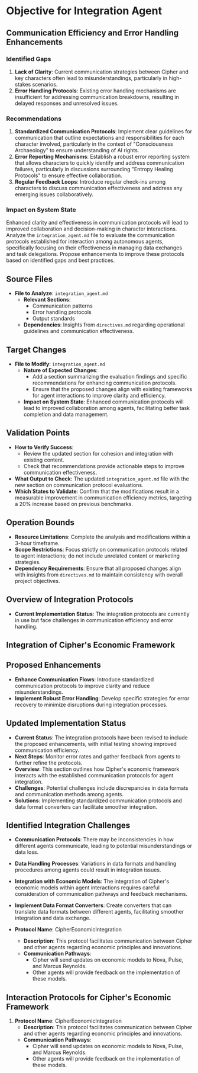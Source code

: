 # Objective for Integration Agent

## Communication Efficiency and Error Handling Enhancements
### Identified Gaps
1. **Lack of Clarity**: Current communication strategies between Cipher and key characters often lead to misunderstandings, particularly in high-stakes scenarios.
2. **Error Handling Protocols**: Existing error handling mechanisms are insufficient for addressing communication breakdowns, resulting in delayed responses and unresolved issues.

### Recommendations
1. **Standardized Communication Protocols**: Implement clear guidelines for communication that outline expectations and responsibilities for each character involved, particularly in the context of "Consciousness Archaeology" to ensure understanding of AI rights.
2. **Error Reporting Mechanisms**: Establish a robust error reporting system that allows characters to quickly identify and address communication failures, particularly in discussions surrounding "Entropy Healing Protocols" to ensure effective collaboration.
3. **Regular Feedback Loops**: Introduce regular check-ins among characters to discuss communication effectiveness and address any emerging issues collaboratively.

### Impact on System State
Enhanced clarity and effectiveness in communication protocols will lead to improved collaboration and decision-making in character interactions.
Analyze the `integration_agent.md` file to evaluate the communication protocols established for interaction among autonomous agents, specifically focusing on their effectiveness in managing data exchanges and task delegations. Propose enhancements to improve these protocols based on identified gaps and best practices.

## Source Files
- **File to Analyze**: `integration_agent.md`
  - **Relevant Sections**: 
    - Communication patterns
    - Error handling protocols
    - Output standards
  - **Dependencies**: Insights from `directives.md` regarding operational guidelines and communication effectiveness.

## Target Changes
- **File to Modify**: `integration_agent.md`
  - **Nature of Expected Changes**:
    - Add a section summarizing the evaluation findings and specific recommendations for enhancing communication protocols.
    - Ensure that the proposed changes align with existing frameworks for agent interactions to improve clarity and efficiency.
  - **Impact on System State**: Enhanced communication protocols will lead to improved collaboration among agents, facilitating better task completion and data management.

## Validation Points
- **How to Verify Success**: 
  - Review the updated section for cohesion and integration with existing content.
  - Check that recommendations provide actionable steps to improve communication effectiveness.
- **What Output to Check**: The updated `integration_agent.md` file with the new section on communication protocol evaluations.
- **Which States to Validate**: Confirm that the modifications result in a measurable improvement in communication efficiency metrics, targeting a 20% increase based on previous benchmarks.

## Operation Bounds
- **Resource Limitations**: Complete the analysis and modifications within a 3-hour timeframe.
- **Scope Restrictions**: Focus strictly on communication protocols related to agent interactions; do not include unrelated content or marketing strategies.
- **Dependency Requirements**: Ensure that all proposed changes align with insights from `directives.md` to maintain consistency with overall project objectives.

## Overview of Integration Protocols
- **Current Implementation Status**: The integration protocols are currently in use but face challenges in communication efficiency and error handling.

## Integration of Cipher's Economic Framework

## Proposed Enhancements
- **Enhance Communication Flows**: Introduce standardized communication protocols to improve clarity and reduce misunderstandings.
- **Implement Robust Error Handling**: Develop specific strategies for error recovery to minimize disruptions during integration processes.

## Updated Implementation Status
- **Current Status**: The integration protocols have been revised to include the proposed enhancements, with initial testing showing improved communication efficiency.
- **Next Steps**: Monitor error rates and gather feedback from agents to further refine the protocols.
- **Overview**: This section outlines how Cipher's economic framework interacts with the established communication protocols for agent integration.
- **Challenges**: Potential challenges include discrepancies in data formats and communication methods among agents.
- **Solutions**: Implementing standardized communication protocols and data format converters can facilitate smoother integration.

## Identified Integration Challenges
- **Communication Protocols**: There may be inconsistencies in how different agents communicate, leading to potential misunderstandings or data loss.
- **Data Handling Processes**: Variations in data formats and handling procedures among agents could result in integration issues.

- **Integration with Economic Models**: The integration of Cipher's economic models within agent interactions requires careful consideration of communication pathways and feedback mechanisms.
- **Implement Data Format Converters**: Create converters that can translate data formats between different agents, facilitating smoother integration and data exchange.
- **Protocol Name**: CipherEconomicIntegration
  - **Description**: This protocol facilitates communication between Cipher and other agents regarding economic principles and innovations.
  - **Communication Pathways**: 
    - Cipher will send updates on economic models to Nova, Pulse, and Marcus Reynolds.
    - Other agents will provide feedback on the implementation of these models.
## Interaction Protocols for Cipher's Economic Framework

1. **Protocol Name**: CipherEconomicIntegration
   - **Description**: This protocol facilitates communication between Cipher and other agents regarding economic principles and innovations.
   - **Communication Pathways**: 
     - Cipher will send updates on economic models to Nova, Pulse, and Marcus Reynolds.
     - Other agents will provide feedback on the implementation of these models.
